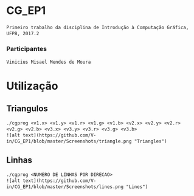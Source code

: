 # CG_EP1
	Primeiro trabalho da disciplina de Introdução à Computação Gráfica, UFPB, 2017.2
### Participantes
	Vinicius Misael Mendes de Moura
# Utilização
## Triangulos
	./cgprog <v1.x> <v1.y> <v1.r> <v1.g> <v1.b> <v2.x> <v2.y> <v2.r> <v2.g> <v2.b> <v3.x> <v3.y> <v3.r> <v3.g> <v3.b> 
	![alt text](https://github.com/V-in/CG_EP1/blob/master/Screenshots/triangle.png "Triangles")
## Linhas
	./cgprog <NUMERO DE LINHAS POR DIRECAO>
	![alt text](https://github.com/V-in/CG_EP1/blob/master/Screenshots/lines.png "Lines")
